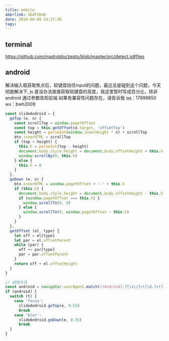 ```yaml
---
title: mobile
abbrlink: 3bdf26d6
date: 2018-06-08 14:27:45
tags:
---
```


## terminal
https://github.com/madrobby/zepto/blob/master/src/detect.js#files

## android
解决输入框获取焦点后，软键盘挡住input的问题，最近总是碰到这个问题，今天彻底解决下,
js 是没办法直接获取软键盘的高度，我这里暂时写成百分比，除非 android 通过参数告知前端
如果有兼容性问题存在，请告诉我 qq：17899850 wx：bwh2009

```js
const slideAndroid = {
  goTop (e, n) {
    const scrollTop = window.pageYOffset
    const top = this.getOffset(e.target, 'offsetTop')
    const height = parseInt(window.innerHeight * n) + scrollTop
    btn.innerHTML = scrollTop
    if (top > height) {
      this.h = parseInt(top - height)
      document.body.style.height = document.body.offsetHeight + this.h + 'px'
      window.scrollBy(0, this.h)
    } else {
      this.h = 0
    }
  },
  goDown (e, n) {
    btn.innerHTML = window.pageYOffset + '-' + this.h
    if (this.h) {
      document.body.style.height = document.body.offsetHeight - this.h + 'px'
      if (window.pageYOffset === this.h) {
        window.scrollTo(0, 0)
      } else {
        window.scrollTo(0, window.pageYOffset - this.h)
      }
    }
  },
  getOffset (el, type) {
    let off = el[type]
    let par = el.offsetParent
    while (par) {
      off += par[type]
      par = par.offsetParent
    }
    return off + el.offsetHeight
  }
}

// 调用方法
const android = navigator.userAgent.match(/(Android);?[\s\/]+([\d.]+)?/)
if (android) {
  switch (t) {
    case 'focus':
      slideAndroid.goTop(e, 0.55)
      break
    case 'blur':
      slideAndroid.goDown(e, 0.55)
      break
  }
}
```